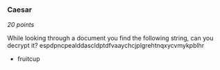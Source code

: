 ### Caesar
*20 points*

While looking through a document you find the following string, can you decrypt it? 
espdpncpealddascldptdfvaaychcjplgrehtnqxycvmykpblhr

- fruitcup 

